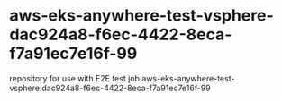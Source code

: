 # aws-eks-anywhere-test-vsphere-dac924a8-f6ec-4422-8eca-f7a91ec7e16f-99
repository for use with E2E test job aws-eks-anywhere-test-vsphere:dac924a8-f6ec-4422-8eca-f7a91ec7e16f-99

